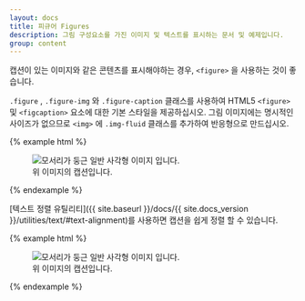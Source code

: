 ```yaml
---
layout: docs
title: 피규어 Figures
description: 그림 구성요소를 가진 이미지 및 텍스트를 표시하는 문서 및 예제입니다.
group: content
---
```



캡션이 있는 이미지와 같은 콘텐츠를 표시해야하는 경우, `<figure>` 을 사용하는 것이 좋습니다.

 `.figure` , `.figure-img` 와 `.figure-caption` 클래스를 사용하여 HTML5 `<figure>` 및 `<figcaption>` 요소에 대한 기본 스타일을 제공하십시오. 그림 이미지에는 명시적인 사이즈가 없으므로 `<img>` 에 `.img-fluid` 클래스를 추가하여 반응형으로 만드십시오.

{% example html %}
<figure class="figure">
  <img data-src="holder.js/400x300" class="figure-img img-fluid rounded" alt="모서리가 둥근 일반 사각형 이미지 입니다.">
  <figcaption class="figure-caption">위 이미지의 캡션입니다.</figcaption>
</figure>
{% endexample %}

[텍스트 정렬 유틸리티]({{ site.baseurl }}/docs/{{ site.docs_version }}/utilities/text/#text-alignment)를 사용하면 캡션을 쉽게 정렬 할 수 있습니다.

{% example html %}
<figure class="figure">
  <img data-src="holder.js/400x300" class="figure-img img-fluid rounded" alt="모서리가 둥근 일반 사각형 이미지 입니다.">
  <figcaption class="figure-caption text-right">위 이미지의 캡션입니다.</figcaption>
</figure>
{% endexample %}
